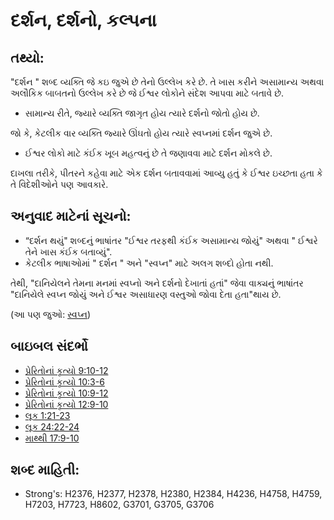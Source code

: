 # દર્શન, દર્શનો, કલ્પના 

## તથ્યો: 

"દર્શન " શબ્દ વ્યક્તિ જે કઇ જુએ છે તેનો ઉલ્લેખ કરે છે.
તે ખાસ કરીને અસામાન્ય અથવા અલૌકિક બાબતનો ઉલ્લેખ કરે છે જે ઈશ્વર લોકોને સંદેશ આપવા માટે બતાવે છે.

* સામાન્ય રીતે, જ્યારે વ્યક્તિ જાગૃત હોય ત્યારે દર્શનો જોતો હોય છે.

જો કે, કેટલીક વાર વ્યક્તિ જ્યારે ઊંઘતો હોય ત્યારે સ્વપ્નમાં દર્શન જુએ છે.

* ઈશ્વર લોકો માટે કંઈક ખૂબ મહત્વનું છે તે જણાવવા માટે દર્શન મોકલે છે.

દાખલા તરીકે, પીતરને કહેવા માટે એક દર્શન બતાવવામાં આવ્યુ હતું કે ઈશ્વર ઇચ્છતા હતા કે તે વિદેશીઓને પણ આવકારે.

## અનુવાદ માટેનાં સૂચનો: 

* “દર્શન થયું" શબ્દનું ભાષાંતર "ઈશ્વર તરફથી કંઈક અસામાન્ય જોયું" અથવા " ઈશ્વરે તેને ખાસ કંઈક બતાવ્યું".
* કેટલીક ભાષાઓમાં " દર્શન " અને "સ્વપ્ન" માટે અલગ શબ્દો હોતા નથી.

તેથી, "દાનિયેલને તેમના મનમાં સ્વપ્નો અને દર્શનો દેખાતાં હતાં" જેવા વાક્યનું ભાષાંતર "દાનિયેલે સ્વપ્ન જોયું અને ઈશ્વર અસાધારણ વસ્તુઓ જોવા દેતા હતા"થાય છે.

(આ પણ જુઓ: [સ્વપ્ન](../other/dream.md))

## બાઇબલ સંદર્ભો

* [પ્રેરિતોનાં કૃત્યો 9:10-12](rc://gu/tn/help/act/09/10)
* [પ્રેરિતોનાં કૃત્યો 10:3-6](rc://gu/tn/help/act/10/03)
* [પ્રેરિતોનાં કૃત્યો 10:9-12](rc://gu/tn/help/act/10/09)
* [પ્રેરિતોનાં કૃત્યો 12:9-10](rc://gu/tn/help/act/12/09)
* [લૂક 1:21-23](rc://gu/tn/help/luk/01/21)
* [લૂક 24:22-24](rc://gu/tn/help/luk/24/22)
* [માથ્થી 17:9-10](rc://gu/tn/help/mat/17/09)

## શબ્દ માહિતી: 

* Strong's: H2376, H2377, H2378, H2380, H2384, H4236, H4758, H4759, H7203, H7723, H8602, G3701, G3705, G3706
